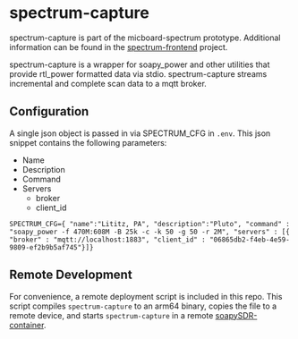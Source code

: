 # spectrum-capture
spectrum-capture is part of the micboard-spectrum prototype. Additional information can be found in the [spectrum-frontend](https://github.com/karlcswanson/spectrum-frontend) project. 

spectrum-capture is a wrapper for soapy_power and other utilities that provide rtl_power formatted data via stdio.  spectrum-capture streams incremental and complete scan data to a mqtt broker. 

## Configuration
A single json object is passed in via SPECTRUM_CFG in `.env`. This json snippet contains the following parameters:

* Name
* Description
* Command
* Servers
  * broker
  * client_id

```
SPECTRUM_CFG={ "name":"Lititz, PA", "description":"Pluto", "command" : "soapy_power -f 470M:608M -B 25k -c -k 50 -g 50 -r 2M", "servers" : [{ "broker" : "mqtt://localhost:1883", "client_id" : "06865db2-f4eb-4e59-9809-ef2b9b5af745"}]}

```

## Remote Development
For convenience, a remote deployment script is included in this repo. This script compiles `spectrum-capture` to an arm64 binary, copies the file to a remote device, and starts `spectrum-capture` in a remote [soapySDR-container](https://github.com/karlcswanson/soapySDR-container).